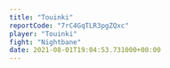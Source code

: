 ```yaml
---
title: "Touinki"
reportCode: "7rC4GqTLR3pgZQxc"
player: "Touinki"
fight: "Nightbane"
date: 2021-08-01T19:04:53.731000+00:00
---
```

